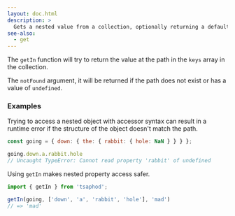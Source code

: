 ```yaml
---
layout: doc.html
description: >
  Gets a nested value from a collection, optionally returning a default value if the key is missing.
see-also:
  - get
---
```


The `getIn` function will try to return the value at the path in the `keys` array in the collection.

The `notFound` argument, it will be returned if the path does not exist or has a value of `undefined`.

### Examples
Trying to access a nested object with accessor syntax can result in a runtime error if the structure of the object doesn't match the path.

```js
const going = { down: { the: { rabbit: { hole: NaN } } } };

going.down.a.rabbit.hole
// Uncaught TypeError: Cannot read property 'rabbit' of undefined
```

Using `getIn` makes nested property access safer.

```js
import { getIn } from 'tsaphod';

getIn(going, ['down', 'a', 'rabbit', 'hole'], 'mad')
// => 'mad'
```

